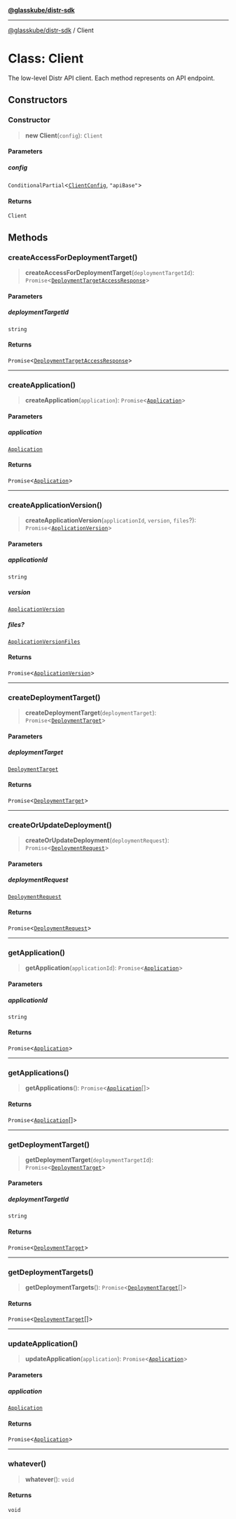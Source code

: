 [**@glasskube/distr-sdk**](../README.md)

---

[@glasskube/distr-sdk](../README.md) / Client

# Class: Client

The low-level Distr API client. Each method represents on API endpoint.

## Constructors

### Constructor

> **new Client**(`config`): `Client`

#### Parameters

##### config

`ConditionalPartial`\<[`ClientConfig`](../type-aliases/ClientConfig.md), `"apiBase"`\>

#### Returns

`Client`

## Methods

### createAccessForDeploymentTarget()

> **createAccessForDeploymentTarget**(`deploymentTargetId`): `Promise`\<[`DeploymentTargetAccessResponse`](../interfaces/DeploymentTargetAccessResponse.md)\>

#### Parameters

##### deploymentTargetId

`string`

#### Returns

`Promise`\<[`DeploymentTargetAccessResponse`](../interfaces/DeploymentTargetAccessResponse.md)\>

---

### createApplication()

> **createApplication**(`application`): `Promise`\<[`Application`](../interfaces/Application.md)\>

#### Parameters

##### application

[`Application`](../interfaces/Application.md)

#### Returns

`Promise`\<[`Application`](../interfaces/Application.md)\>

---

### createApplicationVersion()

> **createApplicationVersion**(`applicationId`, `version`, `files`?): `Promise`\<[`ApplicationVersion`](../interfaces/ApplicationVersion.md)\>

#### Parameters

##### applicationId

`string`

##### version

[`ApplicationVersion`](../interfaces/ApplicationVersion.md)

##### files?

[`ApplicationVersionFiles`](../type-aliases/ApplicationVersionFiles.md)

#### Returns

`Promise`\<[`ApplicationVersion`](../interfaces/ApplicationVersion.md)\>

---

### createDeploymentTarget()

> **createDeploymentTarget**(`deploymentTarget`): `Promise`\<[`DeploymentTarget`](../interfaces/DeploymentTarget.md)\>

#### Parameters

##### deploymentTarget

[`DeploymentTarget`](../interfaces/DeploymentTarget.md)

#### Returns

`Promise`\<[`DeploymentTarget`](../interfaces/DeploymentTarget.md)\>

---

### createOrUpdateDeployment()

> **createOrUpdateDeployment**(`deploymentRequest`): `Promise`\<[`DeploymentRequest`](../interfaces/DeploymentRequest.md)\>

#### Parameters

##### deploymentRequest

[`DeploymentRequest`](../interfaces/DeploymentRequest.md)

#### Returns

`Promise`\<[`DeploymentRequest`](../interfaces/DeploymentRequest.md)\>

---

### getApplication()

> **getApplication**(`applicationId`): `Promise`\<[`Application`](../interfaces/Application.md)\>

#### Parameters

##### applicationId

`string`

#### Returns

`Promise`\<[`Application`](../interfaces/Application.md)\>

---

### getApplications()

> **getApplications**(): `Promise`\<[`Application`](../interfaces/Application.md)[]\>

#### Returns

`Promise`\<[`Application`](../interfaces/Application.md)[]\>

---

### getDeploymentTarget()

> **getDeploymentTarget**(`deploymentTargetId`): `Promise`\<[`DeploymentTarget`](../interfaces/DeploymentTarget.md)\>

#### Parameters

##### deploymentTargetId

`string`

#### Returns

`Promise`\<[`DeploymentTarget`](../interfaces/DeploymentTarget.md)\>

---

### getDeploymentTargets()

> **getDeploymentTargets**(): `Promise`\<[`DeploymentTarget`](../interfaces/DeploymentTarget.md)[]\>

#### Returns

`Promise`\<[`DeploymentTarget`](../interfaces/DeploymentTarget.md)[]\>

---

### updateApplication()

> **updateApplication**(`application`): `Promise`\<[`Application`](../interfaces/Application.md)\>

#### Parameters

##### application

[`Application`](../interfaces/Application.md)

#### Returns

`Promise`\<[`Application`](../interfaces/Application.md)\>

---

### whatever()

> **whatever**(): `void`

#### Returns

`void`
